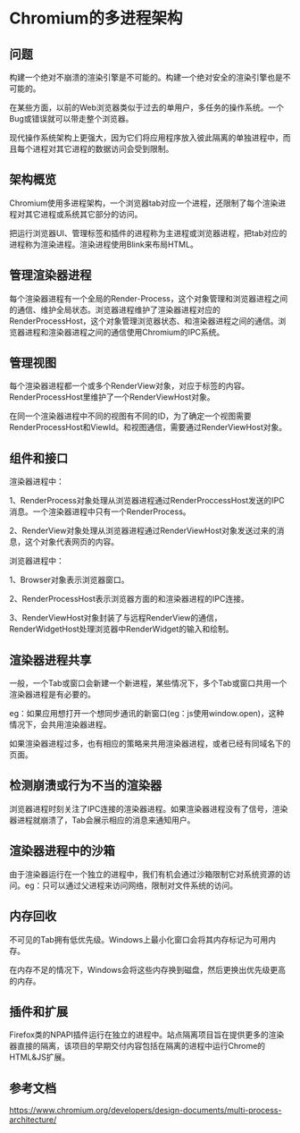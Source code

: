 # Chromium的多进程架构

## 问题

构建一个绝对不崩溃的渲染引擎是不可能的。构建一个绝对安全的渲染引擎也是不可能的。

在某些方面，以前的Web浏览器类似于过去的单用户，多任务的操作系统。一个Bug或错误就可以带走整个浏览器。

现代操作系统架构上更强大，因为它们将应用程序放入彼此隔离的单独进程中，而且每个进程对其它进程的数据访问会受到限制。

## 架构概览

Chromium使用多进程架构，一个浏览器tab对应一个进程，还限制了每个渲染进程对其它进程或系统其它部分的访问。

把运行浏览器UI、管理标签和插件的进程称为主进程或浏览器进程，把tab对应的进程称为渲染进程。渲染进程使用Blink来布局HTML。

## 管理渲染器进程

每个渲染器进程有一个全局的Render-Process，这个对象管理和浏览器进程之间的通信、维护全局状态。浏览器进程维护了渲染器进程对应的RenderProcessHost，这个对象管理浏览器状态、和渲染器进程之间的通信。浏览器进程和渲染器进程之间的通信使用Chromium的IPC系统。

## 管理视图

每个渲染器进程都一个或多个RenderView对象，对应于标签的内容。RenderProcessHost里维护了一个RenderViewHost对象。

在同一个渲染器进程中不同的视图有不同的ID，为了确定一个视图需要RenderProcessHost和ViewId。和视图通信，需要通过RenderViewHost对象。

## 组件和接口

渲染器进程中：

1、RenderProcess对象处理从浏览器进程通过RenderProccessHost发送的IPC消息。一个渲染器进程中只有一个RenderProcess。

2、RenderView对象处理从浏览器进程通过RenderViewHost对象发送过来的消息，这个对象代表网页的内容。

浏览器进程中：

1、Browser对象表示浏览器窗口。

2、RenderProcessHost表示浏览器方面的和渲染器进程的IPC连接。

3、RenderViewHost对象封装了与远程RenderView的通信，RenderWidgetHost处理浏览器中RenderWidget的输入和绘制。

## 渲染器进程共享

一般，一个Tab或窗口会新建一个新进程，某些情况下，多个Tab或窗口共用一个渲染器进程是有必要的。

eg：如果应用想打开一个想同步通讯的新窗口(eg：js使用window.open)，这种情况下，会共用渲染器进程。

如果渲染器进程过多，也有相应的策略来共用渲染器进程，或者已经有同域名下的页面。

## 检测崩溃或行为不当的渲染器

浏览器进程时刻关注了IPC连接的渲染器进程。如果渲染器进程没有了信号，渲染器进程就崩溃了，Tab会展示相应的消息来通知用户。

## 渲染器进程中的沙箱

由于渲染器运行在一个独立的进程中，我们有机会通过沙箱限制它对系统资源的访问。eg：只可以通过父进程来访问网络，限制对文件系统的访问。

## 内存回收

不可见的Tab拥有低优先级。Windows上最小化窗口会将其内存标记为可用内存。

在内存不足的情况下，Windows会将这些内存换到磁盘，然后更换出优先级更高的内存。

## 插件和扩展

Firefox类的NPAPI插件运行在独立的进程中。站点隔离项目旨在提供更多的渲染器直接的隔离，该项目的早期交付内容包括在隔离的进程中运行Chrome的HTML&JS扩展。

## 参考文档

https://www.chromium.org/developers/design-documents/multi-process-architecture/